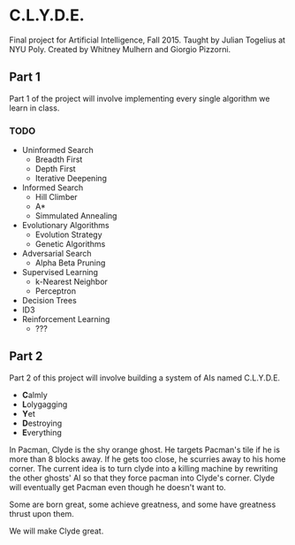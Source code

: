 # C.L.Y.D.E.

Final project for Artificial Intelligence, Fall 2015. Taught by Julian
Togelius at NYU Poly. Created by Whitney Mulhern and Giorgio Pizzorni.

## Part 1
Part 1 of the project will involve implementing every single algorithm
we learn in class.

### TODO
* Uninformed Search
  * Breadth First
  * Depth First
  * Iterative Deepening
* Informed Search
  * Hill Climber
  * A*
  * Simmulated Annealing
* Evolutionary Algorithms
  * Evolution Strategy
  * Genetic Algorithms
* Adversarial Search
  * Alpha Beta Pruning
* Supervised Learning
  * k-Nearest Neighbor
  * Perceptron
* Decision Trees
 * ID3
* Reinforcement Learning
  * ???

## Part 2
Part 2 of this project will involve building a system of AIs named C.L.Y.D.E. 

* **C**almly
* **L**olygagging
* **Y**et
* **D**estroying
* **E**verything

In Pacman, Clyde is the shy orange ghost. He targets Pacman's tile if he is more than 8 blocks away. If he gets too close, he scurries away to his home corner. The current idea is to turn clyde into a killing machine by rewriting the other ghosts' AI so that they force pacman into Clyde's corner. Clyde will eventually get Pacman even though he doesn't want to.

Some are born great, some achieve greatness, and some have greatness thrust upon them.

We will make Clyde great.
  
